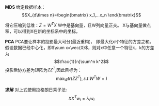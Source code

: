 **MDS**
给定数据样本：$$X_{d\times n}=\begin{bmatrix}
    x_1,...x_n
\end{bmatrix}$$

将它压缩到低维：$Z=W^TX$
W中是基向量，且W列向量正交。
X与基向量做点积，可以得到X在新的坐标系中的坐标。

**PCA**
PCA要让样本的投影最大可分(最近重构)，
即最大化d个特征的方差之和。
假设数据已经中心化，即$\sum x=\vec{0}$，则对$x$中任意一个特征k，k的方差为$$\frac{1}{n}\sum^n k^2$$
投影后协方差为矩阵为$ZZ^T$,因此目标为：
$$
\max_W tr(ZZ^T),s.t. W^TW=I
$$

**求解**
对上式使用拉格朗日乘子法:$$XX^Tw_i=\lambda_i w_i$$